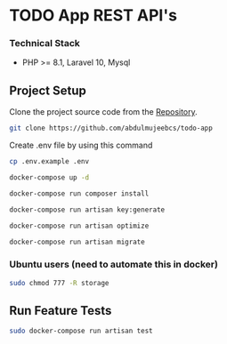 # TODO App REST API's

### Technical Stack
- PHP >= 8.1, Laravel 10, Mysql

## Project Setup
Clone the project source code from the [Repository](https://github.com/abdulmujeebcs/todo-app).
```bash
git clone https://github.com/abdulmujeebcs/todo-app
```

Create .env file by using this command

```bash
cp .env.example .env
```

```bash
docker-compose up -d
```


```bash
docker-compose run composer install
```

```bash
docker-compose run artisan key:generate
```

```bash
docker-compose run artisan optimize
```


```bash
docker-compose run artisan migrate
```

### Ubuntu users (need to automate this in docker)
```bash
sudo chmod 777 -R storage
```


## Run Feature Tests
```bash
sudo docker-compose run artisan test
```
